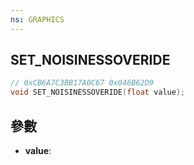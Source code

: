 ```yaml
---
ns: GRAPHICS
---
```

## SET_NOISINESSOVERIDE

```c
// 0xCB6A7C3BB17A0C67 0x046B62D9
void SET_NOISINESSOVERIDE(float value);
```


## 參數
* **value**: 

